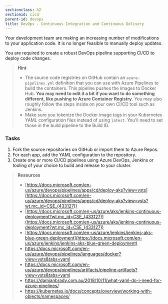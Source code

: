 ```yaml
---
sectionclass: h2
sectionid: cicd
parent-id: devops
title: DevOps - Continuous Integration and Continuous Delivery
---
```


Your development team are making an increasing number of modifications to your application code. It is no longer feasible to manually deploy updates.

You are required to create a robust DevOps pipeline supporting CI/CD to deploy code changes.

> **Hint**
> - The source code registries on GitHub contain an `azure-pipelines.yml` definition that you can use with Azure Pipelines to build the containers. This pipeline pushes the images to Docker Hub. **You may need to edit it a bit if you want to do something different, like pushing to Azure Container Registry**. You may also roughly follow the steps inside on your own CI/CD tool such as Jenkins.
> - Make sure you tokenize the Docker image tags in your Kubernetes YAML configuration files instead of using `latest`. You'll need to set those in the build pipeline to the Build ID.

### Tasks

1. Fork the source repositories on GitHub or import them to Azure Repos.
1. For each app, add the YAML configuration to the repository.
1. Create one or more CI/CD pipelines using Azure DevOps, Jenkins or tooling of your choice to build and release to your cluster.

> **Resources**
> - [https://docs.microsoft.com/en-us/azure/devops/pipelines/apps/cd/deploy-aks?view=vsts](https://docs.microsoft.com/en-us/azure/devops/pipelines/apps/cd/deploy-aks?view=vsts?wt.mc_id=CSE_(433127))
> - [https://docs.microsoft.com/en-us/azure/aks/jenkins-continuous-deployment?wt.mc_id=CSE_(433127)](https://docs.microsoft.com/en-us/azure/aks/jenkins-continuous-deployment?wt.mc_id=CSE_(433127))
> - [https://docs.microsoft.com/en-us/azure/jenkins/jenkins-aks-blue-green-deployment](https://docs.microsoft.com/en-us/azure/jenkins/jenkins-aks-blue-green-deployment)
> - <https://docs.microsoft.com/en-us/azure/devops/pipelines/languages/docker?view=vsts&tabs=yaml>
> - <https://docs.microsoft.com/en-us/azure/devops/pipelines/artifacts/pipeline-artifacts?view=vsts&tabs=yaml>
> - <https://damianbrady.com.au/2018/10/11/what-yaml-do-i-need-for-azure-pipelines/>
> - <https://kubernetes.io/docs/concepts/overview/working-with-objects/namespaces/>